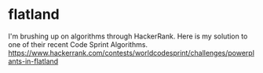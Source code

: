 # flatland

I'm brushing up on algorithms through HackerRank. Here is my solution to one of their recent Code Sprint Algorithms.
https://www.hackerrank.com/contests/worldcodesprint/challenges/powerplants-in-flatland
